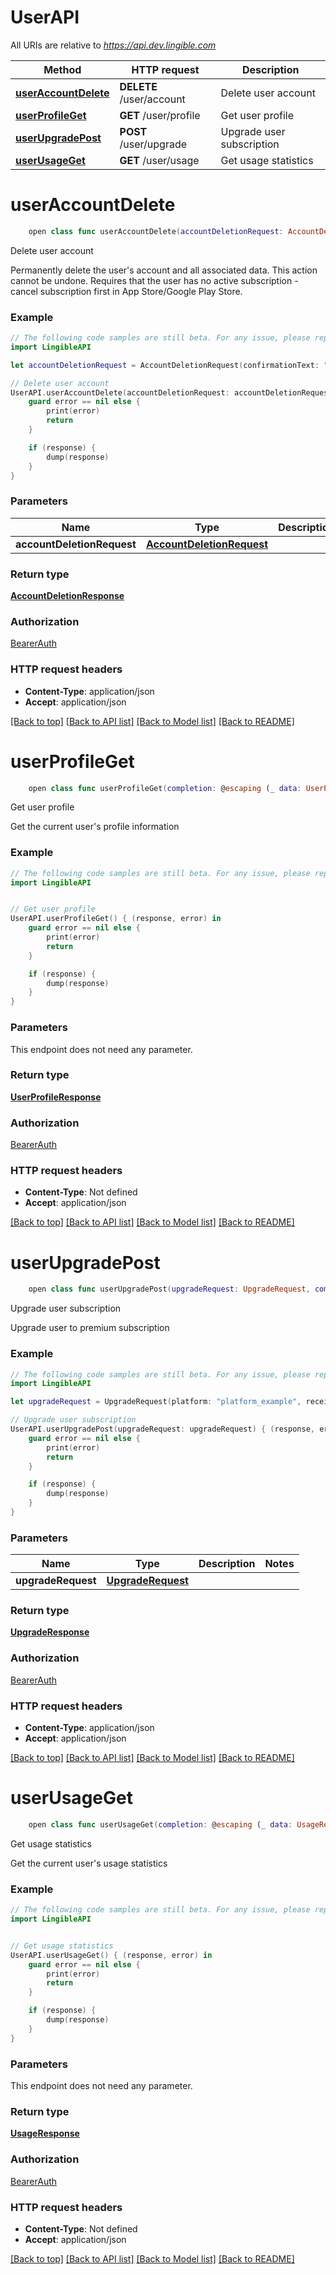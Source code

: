 # UserAPI

All URIs are relative to *https://api.dev.lingible.com*

Method | HTTP request | Description
------------- | ------------- | -------------
[**userAccountDelete**](UserAPI.md#useraccountdelete) | **DELETE** /user/account | Delete user account
[**userProfileGet**](UserAPI.md#userprofileget) | **GET** /user/profile | Get user profile
[**userUpgradePost**](UserAPI.md#userupgradepost) | **POST** /user/upgrade | Upgrade user subscription
[**userUsageGet**](UserAPI.md#userusageget) | **GET** /user/usage | Get usage statistics


# **userAccountDelete**
```swift
    open class func userAccountDelete(accountDeletionRequest: AccountDeletionRequest, completion: @escaping (_ data: AccountDeletionResponse?, _ error: Error?) -> Void)
```

Delete user account

Permanently delete the user's account and all associated data. This action cannot be undone. Requires that the user has no active subscription - cancel subscription first in App Store/Google Play Store.

### Example
```swift
// The following code samples are still beta. For any issue, please report via http://github.com/OpenAPITools/openapi-generator/issues/new
import LingibleAPI

let accountDeletionRequest = AccountDeletionRequest(confirmationText: "confirmationText_example", reason: "reason_example") // AccountDeletionRequest |

// Delete user account
UserAPI.userAccountDelete(accountDeletionRequest: accountDeletionRequest) { (response, error) in
    guard error == nil else {
        print(error)
        return
    }

    if (response) {
        dump(response)
    }
}
```

### Parameters

Name | Type | Description  | Notes
------------- | ------------- | ------------- | -------------
 **accountDeletionRequest** | [**AccountDeletionRequest**](AccountDeletionRequest.md) |  |

### Return type

[**AccountDeletionResponse**](AccountDeletionResponse.md)

### Authorization

[BearerAuth](../README.md#BearerAuth)

### HTTP request headers

 - **Content-Type**: application/json
 - **Accept**: application/json

[[Back to top]](#) [[Back to API list]](../README.md#documentation-for-api-endpoints) [[Back to Model list]](../README.md#documentation-for-models) [[Back to README]](../README.md)

# **userProfileGet**
```swift
    open class func userProfileGet(completion: @escaping (_ data: UserProfileResponse?, _ error: Error?) -> Void)
```

Get user profile

Get the current user's profile information

### Example
```swift
// The following code samples are still beta. For any issue, please report via http://github.com/OpenAPITools/openapi-generator/issues/new
import LingibleAPI


// Get user profile
UserAPI.userProfileGet() { (response, error) in
    guard error == nil else {
        print(error)
        return
    }

    if (response) {
        dump(response)
    }
}
```

### Parameters
This endpoint does not need any parameter.

### Return type

[**UserProfileResponse**](UserProfileResponse.md)

### Authorization

[BearerAuth](../README.md#BearerAuth)

### HTTP request headers

 - **Content-Type**: Not defined
 - **Accept**: application/json

[[Back to top]](#) [[Back to API list]](../README.md#documentation-for-api-endpoints) [[Back to Model list]](../README.md#documentation-for-models) [[Back to README]](../README.md)

# **userUpgradePost**
```swift
    open class func userUpgradePost(upgradeRequest: UpgradeRequest, completion: @escaping (_ data: UpgradeResponse?, _ error: Error?) -> Void)
```

Upgrade user subscription

Upgrade user to premium subscription

### Example
```swift
// The following code samples are still beta. For any issue, please report via http://github.com/OpenAPITools/openapi-generator/issues/new
import LingibleAPI

let upgradeRequest = UpgradeRequest(platform: "platform_example", receiptData: "receiptData_example", transactionId: "transactionId_example") // UpgradeRequest |

// Upgrade user subscription
UserAPI.userUpgradePost(upgradeRequest: upgradeRequest) { (response, error) in
    guard error == nil else {
        print(error)
        return
    }

    if (response) {
        dump(response)
    }
}
```

### Parameters

Name | Type | Description  | Notes
------------- | ------------- | ------------- | -------------
 **upgradeRequest** | [**UpgradeRequest**](UpgradeRequest.md) |  |

### Return type

[**UpgradeResponse**](UpgradeResponse.md)

### Authorization

[BearerAuth](../README.md#BearerAuth)

### HTTP request headers

 - **Content-Type**: application/json
 - **Accept**: application/json

[[Back to top]](#) [[Back to API list]](../README.md#documentation-for-api-endpoints) [[Back to Model list]](../README.md#documentation-for-models) [[Back to README]](../README.md)

# **userUsageGet**
```swift
    open class func userUsageGet(completion: @escaping (_ data: UsageResponse?, _ error: Error?) -> Void)
```

Get usage statistics

Get the current user's usage statistics

### Example
```swift
// The following code samples are still beta. For any issue, please report via http://github.com/OpenAPITools/openapi-generator/issues/new
import LingibleAPI


// Get usage statistics
UserAPI.userUsageGet() { (response, error) in
    guard error == nil else {
        print(error)
        return
    }

    if (response) {
        dump(response)
    }
}
```

### Parameters
This endpoint does not need any parameter.

### Return type

[**UsageResponse**](UsageResponse.md)

### Authorization

[BearerAuth](../README.md#BearerAuth)

### HTTP request headers

 - **Content-Type**: Not defined
 - **Accept**: application/json

[[Back to top]](#) [[Back to API list]](../README.md#documentation-for-api-endpoints) [[Back to Model list]](../README.md#documentation-for-models) [[Back to README]](../README.md)
